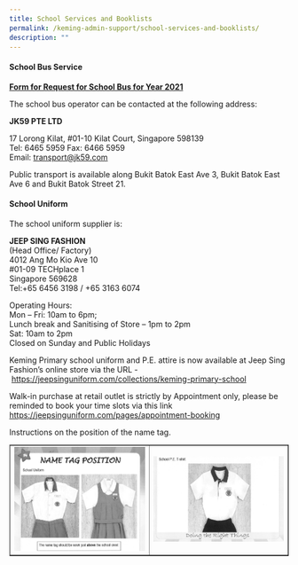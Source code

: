 ```yaml
---
title: School Services and Booklists
permalink: /keming-admin-support/school-services-and-booklists/
description: ""
---
```

<h4><strong>School Bus Service</strong></h4>
<p><a href="https://kemingpri.moe.edu.sg/qql/slot/u155/2021/Keming%20Admin%20Support/School%20Services%20and%20Booklists/School%20Bus%20Service/KM%20Pri%20Sch%20Request%20for%20School%20Bus%20Svcs%20Yr%202021.pdf"><strong>Form for Request for School Bus for Year 2021</strong></a></p>
<p>The school bus operator can be contacted at the following address:</p>
<p><strong>JK59 PTE LTD</strong></p>
<p>17 Lorong Kilat, #01-10 Kilat Court, Singapore 598139<br />Tel: 6465 5959 Fax: 6466 5959<br />Email:&nbsp;<a href="mailto:transport@jk59.com">transport@jk59.com</a></p>
<p>Public transport is available along Bukit Batok East Ave 3, Bukit Batok East Ave 6 and Bukit Batok Street 21.</p>
<h4><strong>School Uniform</strong></h4>
<p>The school uniform supplier is:</p>
<p><strong>JEEP SING FASHION<br /></strong>(Head Office/ Factory)<br />4012 Ang Mo Kio Ave 10<br />#01-09 TECHplace 1<br />Singapore 569628<br />Tel:+65 6456 3198 / +65 3163 6074</p>
<p>Operating Hours:<br />Mon &ndash; Fri: 10am to 6pm;<br />Lunch break and Sanitising of Store &ndash; 1pm to 2pm<br />Sat: 10am to 2pm<br />Closed on Sunday and Public Holidays</p>
<p>Keming Primary school uniform and P.E. attire is now available at Jeep Sing Fashion&rsquo;s online store via the URL -&nbsp;<a href="https://jeepsinguniform.com/collections/keming-primary-school">https://jeepsinguniform.com/collections/keming-primary-school</a></p>
<p>Walk-in purchase at retail outlet is strictly by Appointment only, please be reminded to book your time slots via this link <a href="https://jeepsinguniform.com/pages/appointment-booking">https://jeepsinguniform.com/pages/appointment-booking</a></p>
<p>Instructions on the position of the name tag.</p>
<table style="border-collapse: collapse; width: 100%;" border="1">
<tbody>
<tr>
<td style="width: 50%;"><img src="/images/ssb1.png"></td>
<td style="width: 50%;"><img src="/images/ssb2.png"></td>
</tr>
</tbody>
</table>